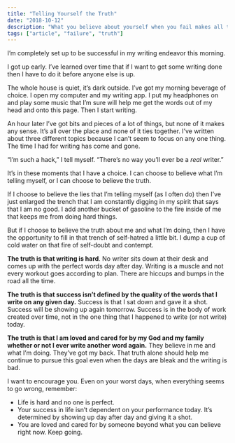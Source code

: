 ```yaml
---
title: "Telling Yourself the Truth"
date: "2018-10-12"
description: "What you believe about yourself when you fail makes all the difference."
tags: ["article", "failure", "truth"]
---
```


I’m completely set up to be successful in my writing endeavor this morning.

I got up early. I’ve learned over time that if I want to get some writing done then I have to do it before anyone else is up.

The whole house is quiet, it’s dark outside. I’ve got my morning beverage of choice. I open my computer and my writing app. I put my headphones on and play some music that I’m sure will help me get the words out of my head and onto this page. Then I start writing.

An hour later I’ve got bits and pieces of a lot of things, but none of it makes any sense. It’s all over the place and none of it ties together. I’ve written about three different topics because I can’t seem to focus on any one thing. The time I had for writing has come and gone.

“I’m such a hack,” I tell myself. “There’s no way you’ll ever be a _real_ writer.”

It’s in these moments that I have a choice. I can choose to believe what I’m telling myself, or I can choose to believe the truth.

If I choose to believe the lies that I’m telling myself (as I often do) then I’ve just enlarged the trench that I am constantly digging in my spirit that says that I am no good. I add another bucket of gasoline to the fire inside of me that keeps me from doing hard things.

But if I choose to believe the truth about me and what I’m doing, then I have the opportunity to fill in that trench of self-hatred a little bit. I dump a cup of cold water on that fire of self-doubt and contempt.

**The truth is that writing is hard**. No writer sits down at their desk and comes up with the perfect words day after day. Writing is a muscle and not every workout goes according to plan. There are hiccups and bumps in the road all the time.

**The truth is that success isn’t defined by the quality of the words that I write on any given day.** Success is that I sat down and gave it a shot. Success will be showing up again tomorrow. Success is in the body of work created over time, not in the one thing that I happened to write (or not write) today.

**The truth is that I am loved and cared for by my God and my family whether or not I ever write another word again.** They believe in me and what I’m doing. They’ve got my back. That truth alone should help me continue to pursue this goal even when the days are bleak and the writing is bad.

I want to encourage you. Even on your worst days, when everything seems to go wrong, remember:

- Life is hard and no one is perfect.
- Your success in life isn’t dependent on your performance today. It’s determined by showing up day after day and giving it a shot.
- You are loved and cared for by someone beyond what you can believe right now. Keep going.
